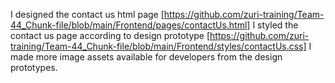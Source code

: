 I designed the contact us html page [https://github.com/zuri-training/Team-44_Chunk-file/blob/main/Frontend/pages/contactUs.html]
I styled the contact us page according to design prototype [https://github.com/zuri-training/Team-44_Chunk-file/blob/main/Frontend/styles/contactUs.css]
I made more image assets available for developers from the design prototypes.